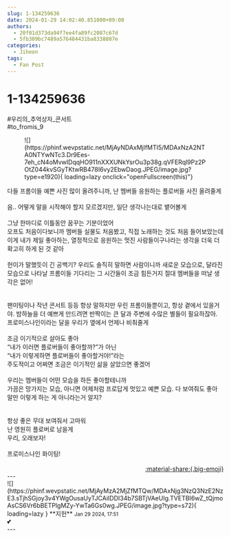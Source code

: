 ```yaml
---
slug: 1-134259636
date: 2024-01-29 14:02:40.851000+09:00
authors:
  - 20f01d373da94f7ee4fa89fc2087c67d
  - 5fb309bc7489a576484431ba8338807e
categories:
  - Jiheon
tags:
  - Fan Post
---
```


# 1-134259636

<div class="post-container" markdown="1">
<div class="content-container md-sidebar__scrollwrap" markdown="1">

\#우리의_추억상자_콘서트<br>\#to_fromis_9 
<figure markdown="1">
![](https://phinf.wevpstatic.net/MjAyNDAxMjlfMTI5/MDAxNzA2NTA0NTYwNTc3.Dr9Ees-7eh_cN4oMvwIDqqHO911nXXXUNkYsrOu3p38g.qVFERql9Pz2POtZ044kvSGyTKtwRB478I6vy2EbwDaog.JPEG/image.jpg?type=e1920){ loading=lazy onclick="openFullscreen(this)"}
</figure>
다들 프롬이들 예쁜 사진 많이 올려주니까, 난 멤버들 응원하는 플로버들 사진 올려줄게<br><br>음.. 어떻게 말을 시작해야 할지 모르겠지만, 일단 생각나는대로 뱉어볼게<br><br>그냥 한마디로 이틀동안 꿈꾸는 기분이었어<br>오프도 처음이다보니까 멤버들 실물도 처음봤고, 직접 노래하는 것도 처음 들어보았는데 이게 내가 제일 좋아하는, 열정적으로 응원하는 멋진 사람들이구나라는 생각을 더욱 더 확고히 하게 된 것 같아<br><br>헌이가 말했듯이 긴 공백기? 우리도 솔직히 말하면 사람이니까 새로운 모습으로, 달라진 모습으로 나타날 프롬이들 기다리는 그 시간들이 조금 힘든거지 절대 멤버들을 떠날 생각은 없어!<br><br><br>팬미팅이나 작년 콘서트 등등 항상 말하지만 우린 프롬이들뿐이고, 항상 곁에서 있을거야. 밤하늘을 더 예쁘게 만드려면 반짝이는 큰 달과 주변에 수많은 별들이 필요하잖아. 프로미스나인이라는 달을 우리가 옆에서 언제나 비춰줄게<br><br>조금 이기적으로 살아도 좋아<br>“내가 이러면 플로버들이 좋아할까?”가 아닌<br>“내가 이렇게하면 플로버들이 좋아할거야!”라는<br>주도적이고 어쩌면 조금은 이기적인 삶을 살았으면 좋겠어<br><br>우리는 멤버들이 어떤 모습을 하든 좋아할테니까<br>가끔은 망가지는 모습, 아니면 어제처럼 프로답게 멋있고 예쁜 모습. 다 보여줘도 좋아<br>말만 이렇게 하는 게 아니라는거 알지?<br><br><br>항상 좋은 무대 보여줘서 고마워<br>난 영원히 플로버로 남을게<br>우리, 오래보자!<br><br>프로미스나인 화이팅!<br><br>

</div>
</div>

<div style="text-align: right;" markdown="1">
<a href="https://weverse.io/fromis9/fanpost/1-134259636" style="text-align: right;">:material-share:{.big-emoji}</a>
</div>
---

<div class="comments-container md-sidebar__scrollwrap" markdown="1">
<div class="comment" markdown="1">
<div class='id-container' markdown="1">
![](https://phinf.wevpstatic.net/MjAyMzA2MjZfMTQw/MDAxNjg3NzQ3NzE2NzE3.sTjhSGjoy3v4YWgOusaUyTJCAiIDDI34b7SBTjVAeUIg.TVETBI6wZ_tQjmoAsCS6Vr6bBETPlgMZy-YwTa6Gs0wg.JPEG/image.jpg?type=s72){ loading=lazy }
**<span class="artist">지헌</span>** <small>Jan 29 2024, 17:51</small><br>
</div>
<div class='comment-body' markdown="1">
💕
</div>
</div>
</div>
---
